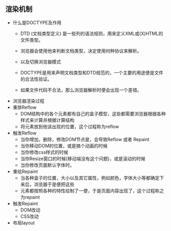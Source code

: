 ## 渲染机制
* 什么是DOCTYPE及作用
	* DTD (文档类型定义) 是一些列的语法规则，用来定义XML或(X)HTML的文件类型。
	* 浏览器会使用他来判断文档类型，决定使用何种协议来解析。
	* 以及切换浏览器模式

	* DOCTYPE是用来声明文档类型和DTD规范的，一个主要的用途便是文件的合法性验证。
	* 如果文件代码不合法，那么浏览器解析时便会出现一个差错。
* 浏览器渲染过程
* 重排Reflow
	* DOM结构中的各个元素都有自己的盒子模型，这些都需要浏览器根据各种样式来计算并根据计算结构
	* 将元素放到他该出现的位置，这个过程称为reflow
* 触发Reflow
	* 当你增加，删除，修改DOM节点是，会导致Reflow 或者 Repaint
	* 当你移动DOM的位置，或是搞个动画的时候
	* 当你修改css样式的时候
	* 当你Resize窗口的时候(移动端没有这个问题)，或是滚动的时候
	* 当你修改页面默认字体时。
* 重绘Repaint
	* 当各种盒子的位置，大小以及其它属性，例如颜色，字体大小等都确定下来后，浏览器于是便把这些
	* 元素都按照各种的特性绘制了一便，于是页面内容出现了，这个过程称之为repaint
* 触发Repaint
	* DOM改动
	* CSS改动
* 布局layout